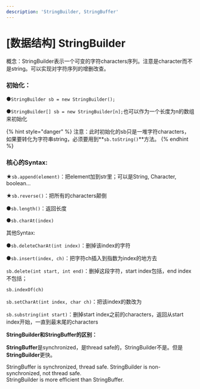 ```yaml
---
description: 'StringBuilder, StringBuffer'
---
```


# \[数据结构\] StringBuilder

概念：StringBuilder表示一个可变的字符characters序列。注意是character而不是string。可以实现对字符序列的增删改查。 

### 初始化：

●`StringBuilder sb = new StringBuilder();` 

●`StringBuilder[] sb = new StringBuilder[n];`也可以作为一个长度为n的数组来初始化



{% hint style="danger" %}
注意：此时初始化的sb只是一堆字符characters，如果要转化为字符串string，必须要用到**`sb.toString()`**方法。
{% endhint %}



### **核心的Syntax:**

★`sb.append(element)`：把element加到str里；可以是String, Character, boolean... 

★`sb.reverse()`：把所有的characters颠倒 

●`sb.length()`：返回长度

●`sb.charAt(index)` 



其他Syntax:

●`sb.deleteCharAt(int index)`：删掉该index的字符 

●`sb.insert(index, ch)`：把字符ch插入到指数为index的地方去

`sb.delete(int start, int end)`：删掉这段字符，start index包括，end index不包括；

`sb.indexOf(ch)`

`sb.setCharAt(int index, char ch)`：把该index的数改为

`sb.substring(int start)`：删掉start index之前的characters，返回从start index开始，一直到最末尾的characters



 

**StringBuilder和StringBuffer的区别：**

**StringBuffer**是synchronized，是thread safe的，StringBuilder不是。但是**StringBuilder**更快。

StringBuffer is synchronized, thread safe. StringBuilder is non-synchronized, not thread safe.   
StringBuilder is more efficient than StringBuffer.

